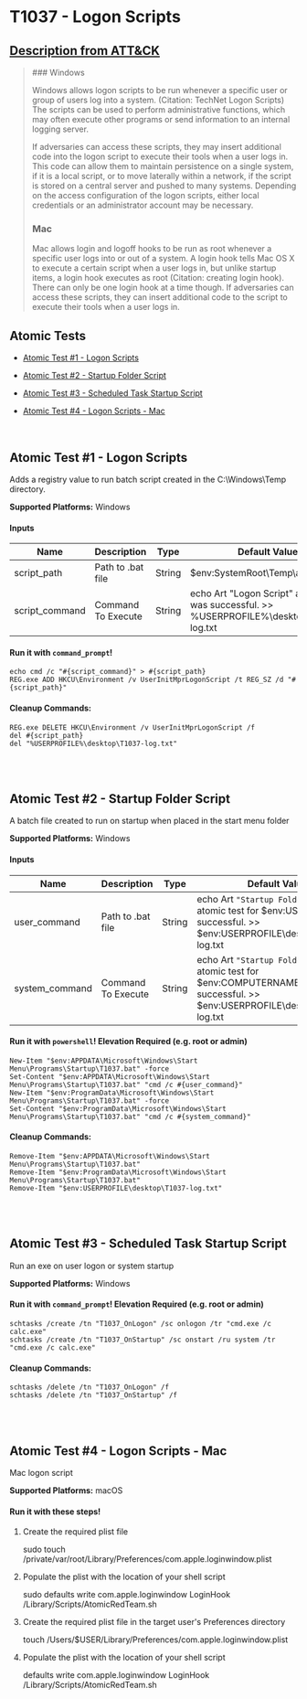 # T1037 - Logon Scripts
## [Description from ATT&CK](https://attack.mitre.org/wiki/Technique/T1037)
<blockquote>### Windows

Windows allows logon scripts to be run whenever a specific user or group of users log into a system. (Citation: TechNet Logon Scripts) The scripts can be used to perform administrative functions, which may often execute other programs or send information to an internal logging server.

If adversaries can access these scripts, they may insert additional code into the logon script to execute their tools when a user logs in. This code can allow them to maintain persistence on a single system, if it is a local script, or to move laterally within a network, if the script is stored on a central server and pushed to many systems. Depending on the access configuration of the logon scripts, either local credentials or an administrator account may be necessary.

### Mac

Mac allows login and logoff hooks to be run as root whenever a specific user logs into or out of a system. A login hook tells Mac OS X to execute a certain script when a user logs in, but unlike startup items, a login hook executes as root (Citation: creating login hook). There can only be one login hook at a time though. If adversaries can access these scripts, they can insert additional code to the script to execute their tools when a user logs in.</blockquote>

## Atomic Tests

- [Atomic Test #1 - Logon Scripts](#atomic-test-1---logon-scripts)

- [Atomic Test #2 - Startup Folder Script](#atomic-test-2---startup-folder-script)

- [Atomic Test #3 - Scheduled Task Startup Script](#atomic-test-3---scheduled-task-startup-script)

- [Atomic Test #4 - Logon Scripts - Mac](#atomic-test-4---logon-scripts---mac)


<br/>

## Atomic Test #1 - Logon Scripts
Adds a registry value to run batch script created in the C:\Windows\Temp directory.

**Supported Platforms:** Windows


#### Inputs
| Name | Description | Type | Default Value | 
|------|-------------|------|---------------|
| script_path | Path to .bat file | String | $env:SystemRoot\Temp\art.bat|
| script_command | Command To Execute | String | echo Art "Logon Script" atomic test was successful. >> %USERPROFILE%\desktop\T1037-log.txt|

#### Run it with `command_prompt`! 
```
echo cmd /c "#{script_command}" > #{script_path}
REG.exe ADD HKCU\Environment /v UserInitMprLogonScript /t REG_SZ /d "#{script_path}"
```


#### Cleanup Commands:
```
REG.exe DELETE HKCU\Environment /v UserInitMprLogonScript /f
del #{script_path}
del "%USERPROFILE%\desktop\T1037-log.txt"
```

<br/>
<br/>

## Atomic Test #2 - Startup Folder Script
A batch file created to run on startup when placed in the start menu folder

**Supported Platforms:** Windows


#### Inputs
| Name | Description | Type | Default Value | 
|------|-------------|------|---------------|
| user_command | Path to .bat file | String | echo Art `"Startup Folder Script`" atomic test for $env:USERNAME was successful. >> $env:USERPROFILE\desktop\T1037-log.txt|
| system_command | Command To Execute | String | echo Art `"Startup Folder Script`" atomic test for $env:COMPUTERNAME was successful. >> $env:USERPROFILE\desktop\T1037-log.txt|

#### Run it with `powershell`!  Elevation Required (e.g. root or admin) 
```
New-Item "$env:APPDATA\Microsoft\Windows\Start Menu\Programs\Startup\T1037.bat" -force
Set-Content "$env:APPDATA\Microsoft\Windows\Start Menu\Programs\Startup\T1037.bat" "cmd /c #{user_command}"
New-Item "$env:ProgramData\Microsoft\Windows\Start Menu\Programs\Startup\T1037.bat" -force
Set-Content "$env:ProgramData\Microsoft\Windows\Start Menu\Programs\Startup\T1037.bat" "cmd /c #{system_command}"
```


#### Cleanup Commands:
```
Remove-Item "$env:APPDATA\Microsoft\Windows\Start Menu\Programs\Startup\T1037.bat"
Remove-Item "$env:ProgramData\Microsoft\Windows\Start Menu\Programs\Startup\T1037.bat"
Remove-Item "$env:USERPROFILE\desktop\T1037-log.txt"
```

<br/>
<br/>

## Atomic Test #3 - Scheduled Task Startup Script
Run an exe on user logon or system startup

**Supported Platforms:** Windows


#### Run it with `command_prompt`!  Elevation Required (e.g. root or admin) 
```
schtasks /create /tn "T1037_OnLogon" /sc onlogon /tr "cmd.exe /c calc.exe"
schtasks /create /tn "T1037_OnStartup" /sc onstart /ru system /tr "cmd.exe /c calc.exe"
```


#### Cleanup Commands:
```
schtasks /delete /tn "T1037_OnLogon" /f
schtasks /delete /tn "T1037_OnStartup" /f
```

<br/>
<br/>

## Atomic Test #4 - Logon Scripts - Mac
Mac logon script

**Supported Platforms:** macOS


#### Run it with these steps! 
1. Create the required plist file

    sudo touch /private/var/root/Library/Preferences/com.apple.loginwindow.plist

2. Populate the plist with the location of your shell script

    sudo defaults write com.apple.loginwindow LoginHook /Library/Scripts/AtomicRedTeam.sh

3. Create the required plist file in the target user's Preferences directory

	  touch /Users/$USER/Library/Preferences/com.apple.loginwindow.plist

4. Populate the plist with the location of your shell script

	  defaults write com.apple.loginwindow LoginHook /Library/Scripts/AtomicRedTeam.sh





<br/>
